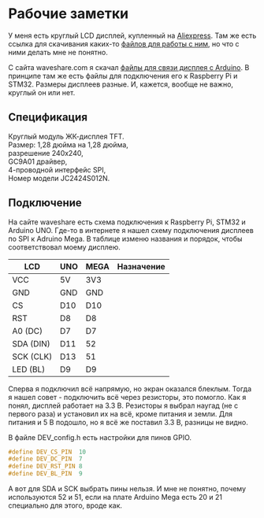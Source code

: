# Рабочие заметки

У меня есть круглый LCD дисплей, купленный на [Aliexpress](https://aliexpress.ru/item/1005004299158714.html?spm=a2g2w.orderdetail.0.0.3ccf4aa6fNwOE1&sku_id=12000028675133727). Там же есть ссылка для скачивания каких-то [файлов для работы с ним]([http://pan.jczn1688.com/directlink/1/SPI%20%20display%20module/1.28inch_SPI_Module_GC9A01.zip](http://pan.jczn1688.com/directlink/1/SPI%20%20display%20module/1.28inch_SPI_Module_GC9A01.zip)), но что с ними делать мне не понятно.

С сайта waveshare.com я скачал [файлы для связи дисплея с Arduino](https://www.waveshare.com/wiki/1.28inch_LCD_Module). В принципе там же есть файлы для подключения его к Raspberry Pi и STM32. Размеры дисплеев разные. И, кажется, вообще не важно, круглый он или нет.

## Спецификация

Круглый модуль ЖК-дисплея TFT.  
Размер: 1,28 дюйма на 1,28 дюйма,  
разрешение 240x240,  
GC9A01 драйвер,  
4-проводной интерфейс SPI,  
Номер модели JC2424S012N.

## Подключение

На сайте waveshare есть схема подключения к Raspberry Pi, STM32 и Arduino UNO. Где-то в интернете я нашел схему подключения дисплеев по SPI к Adruino Mega. В таблице изменю названия и порядок, чтобы соответствовал моему дисплею.

| LCD       | UNO | MEGA | Назначение |
| ---       | --- | ---- | ---------- |
| VCC       | 5V  | 3V3  | |
| GND       | GND | GND  | |
| CS        | D10 | D10  | |
| RST       | D8  | D8   | |
| A0 (DC)   | D7  | D7   | |
| SDA (DIN) | D11 | 52   | |
| SCK (CLK) | D13 | 51   | |
| LED (BL)  | D9  | D9   | |

Сперва я подключил всё напрямую, но экран оказался блеклым. Тогда я нашел совет - подключить всё через резисторы, это помогло. Как я понял, дисплей работает на 3.3 В. Резисторы я выбрал наугад (не с первого раза) и установил их на всё, кроме питания и земли. Для питания и 5 В подошло, но я всё же поставил 3.3 В, разницы не видно.

В файле DEV_config.h есть настройки для пинов GPIO.
```cpp
#define DEV_CS_PIN  10
#define DEV_DC_PIN  7
#define DEV_RST_PIN 8
#define DEV_BL_PIN  9
```

А вот для SDA и SCK выбрать пины нельзя. И мне не понятно, почему используются 52 и 51, если на плате Arduino Mega есть 20 и 21 специально для этого, вроде как.

